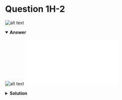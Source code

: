 # Question 1H-2
![alt text](q1H-2.png)

<details open>
<summary><b>Answer</b></summary>

![alt text](a1H-2.svg)
![alt text](a1H-2.py)
</details>

<details>
<summary><b>Solution</b></summary>

![alt text](s1H-2.png)
</details>
